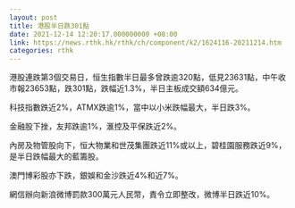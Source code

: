 ```yaml
---
layout: post
title: 港股半日跌301點
date: 2021-12-14 12:20:17.000000000 +08:00
link: https://news.rthk.hk/rthk/ch/component/k2/1624116-20211214.htm
categories: rthk
---
```


港股連跌第3個交易日，恒生指數半日最多曾跌逾320點，低見23631點，中午收市報23653點，跌301點，跌幅近1.3%，半日主板成交額634億元。

科技指數跌近2%，ATMX跌逾1%，當中以小米跌幅最大，半日跌3%。

金融股下挫，友邦跌逾1%，滙控及平保跌近2%。

內房及物管股向下，恒大物業和世茂集團跌近11%或以上，碧桂園服務跌近9%，是半日跌幅最大的藍籌股。

澳門博彩股亦下跌，銀娛和金沙跌近4%和近7%。

網信辦向新浪微博罰款300萬元人民幣，責令立即整改，微博半日跌近10%。
